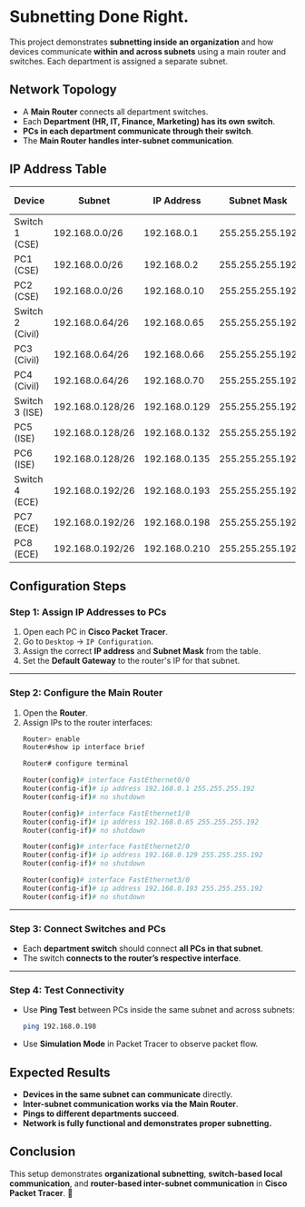 # Subnetting Done Right.
This project demonstrates **subnetting inside an organization** and how devices communicate **within and across subnets** using a main router and switches. Each department is assigned a separate subnet.


## Network Topology
- A **Main Router** connects all department switches.
- Each **Department (HR, IT, Finance, Marketing) has its own switch**.
- **PCs in each department communicate through their switch**.
- The **Main Router handles inter-subnet communication**.


## IP Address Table

| Device         | Subnet            | IP Address       | Subnet Mask         | Default Gateway  |
|---------------|------------------|------------------|----------------------|------------------|
| Switch 1 (CSE) | 192.168.0.0/26   | 192.168.0.1      | 255.255.255.192      | —                |
| PC1 (CSE)     | 192.168.0.0/26   | 192.168.0.2      | 255.255.255.192      | 192.168.0.1      |
| PC2 (CSE)     | 192.168.0.0/26   | 192.168.0.10     | 255.255.255.192      | 192.168.0.1      |
| Switch 2 (Civil) | 192.168.0.64/26  | 192.168.0.65     | 255.255.255.192      | —                |
| PC3 (Civil)   | 192.168.0.64/26  | 192.168.0.66     | 255.255.255.192      | 192.168.0.65     |
| PC4 (Civil)   | 192.168.0.64/26  | 192.168.0.70     | 255.255.255.192      | 192.168.0.65     |
| Switch 3 (ISE) | 192.168.0.128/26 | 192.168.0.129    | 255.255.255.192      | —                |
| PC5 (ISE)     | 192.168.0.128/26 | 192.168.0.132    | 255.255.255.192      | 192.168.0.129    |
| PC6 (ISE)     | 192.168.0.128/26 | 192.168.0.135    | 255.255.255.192      | 192.168.0.129    |
| Switch 4 (ECE) | 192.168.0.192/26 | 192.168.0.193    | 255.255.255.192      | —                |
| PC7 (ECE)     | 192.168.0.192/26 | 192.168.0.198    | 255.255.255.192      | 192.168.0.193    |
| PC8 (ECE)     | 192.168.0.192/26 | 192.168.0.210    | 255.255.255.192      | 192.168.0.193    |

## Configuration Steps

### **Step 1: Assign IP Addresses to PCs**
1. Open each PC in **Cisco Packet Tracer**.
2. Go to `Desktop` → `IP Configuration`.
3. Assign the correct **IP address** and **Subnet Mask** from the table.
4. Set the **Default Gateway** to the router's IP for that subnet.
---
### **Step 2: Configure the Main Router**
1. Open the **Router**.
2. Assign IPs to the router interfaces:
   ```bash
   Router> enable
   Router#show ip interface brief
   
   Router# configure terminal
   
   Router(config)# interface FastEthernet0/0
   Router(config-if)# ip address 192.168.0.1 255.255.255.192
   Router(config-if)# no shutdown
   
   Router(config)# interface FastEthernet1/0
   Router(config-if)# ip address 192.168.0.65 255.255.255.192
   Router(config-if)# no shutdown
   
   Router(config)# interface FastEthernet2/0
   Router(config-if)# ip address 192.168.0.129 255.255.255.192
   Router(config-if)# no shutdown
   
   Router(config)# interface FastEthernet3/0
   Router(config-if)# ip address 192.168.0.193 255.255.255.192
   Router(config-if)# no shutdown
   ```
---
### **Step 3: Connect Switches and PCs**
- Each **department switch** should connect **all PCs in that subnet**.
- The switch **connects to the router’s respective interface**.
---

### **Step 4: Test Connectivity**
- Use **Ping Test** between PCs inside the same subnet and across subnets:
  ```bash
  ping 192.168.0.198
  ```
- Use **Simulation Mode** in Packet Tracer to observe packet flow.


## **Expected Results**
- **Devices in the same subnet can communicate** directly.
- **Inter-subnet communication works via the Main Router**.
- **Pings to different departments succeed**.
- **Network is fully functional and demonstrates proper subnetting.**

## **Conclusion**
This setup demonstrates **organizational subnetting**, **switch-based local communication**, and **router-based inter-subnet communication** in **Cisco Packet Tracer**. 🚀
